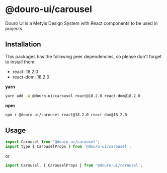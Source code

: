 # @douro-ui/carousel

Douro UI is a Metyis Design System with React components to be used in projects.

## Installation

This packages has the following peer dependencies, so please don't forget to install them:

- react: 18.2.0
- react-dom: 18.2.0

**yarn**

```sh
yarn add -W @douro-ui/carousel react@18.2.0 react-dom@18.2.0
```

**npm**

```sh
npm i @douro-ui/carousel react@18.2.0 react-dom@18.2.0
```

## Usage

```js
import Carousel from '@douro-ui/carousel';
import type { CarouselProps } from '@douro-ui/carousel';
```

or

```js
import Carousel, { CarouselProps } from '@douro-ui/carousel';
```
